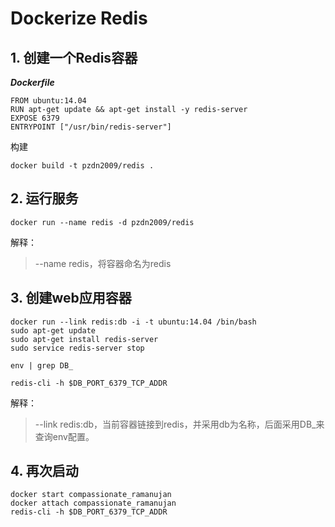 # Dockerize Redis

## 1. 创建一个Redis容器

_**Dockerfile**_

```text
FROM ubuntu:14.04
RUN apt-get update && apt-get install -y redis-server
EXPOSE 6379
ENTRYPOINT ["/usr/bin/redis-server"]
```

构建

```text
docker build -t pzdn2009/redis .
```

## 2. 运行服务

```text
docker run --name redis -d pzdn2009/redis
```

解释：

> --name redis，将容器命名为redis

## 3. 创建web应用容器

```text
docker run --link redis:db -i -t ubuntu:14.04 /bin/bash
sudo apt-get update
sudo apt-get install redis-server
sudo service redis-server stop

env | grep DB_

redis-cli -h $DB_PORT_6379_TCP_ADDR
```

解释：

> --link redis:db，当前容器链接到redis，并采用db为名称，后面采用DB\_来查询env配置。

## 4. 再次启动

```text
docker start compassionate_ramanujan
docker attach compassionate_ramanujan
redis-cli -h $DB_PORT_6379_TCP_ADDR
```


